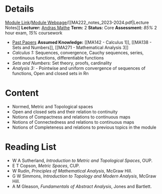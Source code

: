 # Details
[Module Link](https://courses.warwick.ac.uk/modules/2024/MA222-10)/[Module Webpage](https://warwick.ac.uk/fac/sci/maths/currentstudents/ughandbook/ext/ma222/)/[[MA222_notes_2023-2024.pdf|Lecture Notes]]
**Lecturer:** [Andras Mathe](https://warwick.ac.uk/fac/sci/maths/people/staff/Andras_Mathe/)
**Term:** 2
**Status:** Core
**Assessment:** *85%* 2 hour exam, *15%* coursework
- [Past Papers](https://warwick.ac.uk/exampapers?q=MA222)
**Assumed Knowledge:** [[MA142 - Calculus 1]], [[MA138 - Sets and Numbers]], [[MA271 - Mathematical Analysis 3]]
- *Calculus 1:* Sequences, convergence, Cauchy sequences, series, continuous functions, differentiable functions 
- *Sets and Numbers:* Set theory, proofs, cardinality
- *Analysis 3:* - Pointwise and uniform convergence of sequences of functions, Open and closed sets in Rn

# Content 
- Normed, Metric and Topological spaces
- Open and closed sets and their relation to continuity
- Notions of Compactness and relations to continuous maps
- Notions of Connectedness and relations to continuous maps
- Notions of Completeness and relations to previous topics in the module

# Reading List
- W A Sutherland, _Introduction to Metric and Topological Spaces_, OUP. 
- E T Copson, _Metric Spaces_, CUP.  
- W Rudin, _Principles of Mathematical Analysis_, McGraw Hill.  
- G W Simmons, _Introduction to Topology and Modern Analysis_, McGraw Hill.  
- A M Gleason, _Fundamentals of Abstract Analysis_, Jones and Bartlett.